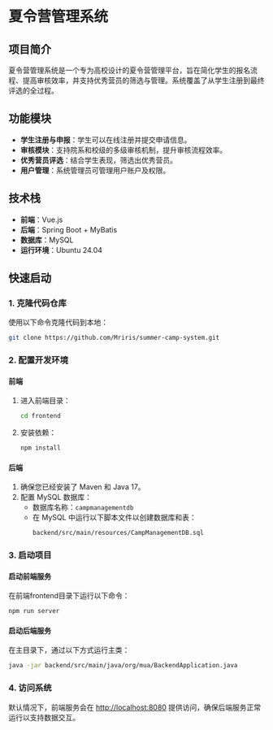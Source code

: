 
# 夏令营管理系统

## 项目简介
夏令营管理系统是一个专为高校设计的夏令营管理平台，旨在简化学生的报名流程、提高审核效率，并支持优秀营员的筛选与管理。系统覆盖了从学生注册到最终评选的全过程。

## 功能模块
- **学生注册与申报**：学生可以在线注册并提交申请信息。
- **审核模块**：支持院系和校级的多级审核机制，提升审核流程效率。
- **优秀营员评选**：结合学生表现，筛选出优秀营员。
- **用户管理**：系统管理员可管理用户账户及权限。

## 技术栈
- **前端**：Vue.js
- **后端**：Spring Boot + MyBatis
- **数据库**：MySQL
- **运行环境**：Ubuntu 24.04

## 快速启动

### 1. 克隆代码仓库
使用以下命令克隆代码到本地：
```bash
git clone https://github.com/Mriris/summer-camp-system.git
```

### 2. 配置开发环境

#### 前端
1. 进入前端目录：
   ```bash
   cd frontend
   ```
2. 安装依赖：
   ```bash
   npm install
   ```

#### 后端
1. 确保您已经安装了 Maven 和 Java 17。
2. 配置 MySQL 数据库：
   - 数据库名称：`campmanagementdb`
   - 在 MySQL 中运行以下脚本文件以创建数据库和表：
     ```bash
     backend/src/main/resources/CampManagementDB.sql
     ```

### 3. 启动项目

#### 启动前端服务
在前端frontend目录下运行以下命令：
```bash
npm run server
```

#### 启动后端服务
在主目录下，通过以下方式运行主类：
```bash
java -jar backend/src/main/java/org/mua/BackendApplication.java
```

### 4. 访问系统
默认情况下，前端服务会在 [http://localhost:8080](http://localhost:8080) 提供访问，确保后端服务正常运行以支持数据交互。

